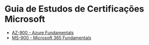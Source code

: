 # Guia de Estudos de Certificações Microsoft

* [AZ-900 - Azure Fundamentals](https://github.com/cyz/guia-de-estudos-certificacoes/blob/master/az-900.md)
* [MS-900 - Microsoft 365 Fundamentals](https://github.com/cyz/guia-de-estudos-certificacoes/blob/master/ms-900.md)
